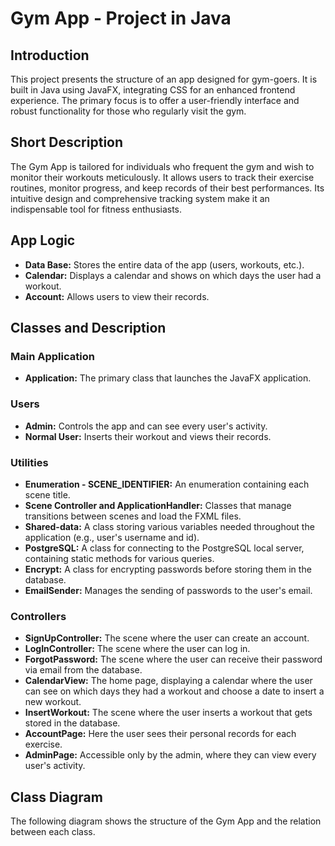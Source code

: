 # Gym App - Project in Java

## Introduction
This project presents the structure of an app designed for gym-goers. It is built in Java using JavaFX, integrating CSS for an enhanced frontend experience. The primary focus is to offer a user-friendly interface and robust functionality for those who regularly visit the gym.

## Short Description
The Gym App is tailored for individuals who frequent the gym and wish to monitor their workouts meticulously. It allows users to track their exercise routines, monitor progress, and keep records of their best performances. Its intuitive design and comprehensive tracking system make it an indispensable tool for fitness enthusiasts.

## App Logic
- **Data Base:** Stores the entire data of the app (users, workouts, etc.).
- **Calendar:** Displays a calendar and shows on which days the user had a workout.
- **Account:** Allows users to view their records.

## Classes and Description
### Main Application
- **Application:** The primary class that launches the JavaFX application.

### Users
- **Admin:** Controls the app and can see every user's activity.
- **Normal User:** Inserts their workout and views their records.

### Utilities
- **Enumeration - SCENE_IDENTIFIER:** An enumeration containing each scene title.
- **Scene Controller and ApplicationHandler:** Classes that manage transitions between scenes and load the FXML files.
- **Shared-data:** A class storing various variables needed throughout the application (e.g., user's username and id).
- **PostgreSQL:** A class for connecting to the PostgreSQL local server, containing static methods for various queries.
- **Encrypt:** A class for encrypting passwords before storing them in the database.
- **EmailSender:** Manages the sending of passwords to the user's email.

### Controllers
- **SignUpController:** The scene where the user can create an account.
- **LogInController:** The scene where the user can log in.
- **ForgotPassword:** The scene where the user can receive their password via email from the database.
- **CalendarView:** The home page, displaying a calendar where the user can see on which days they had a workout and choose a date to insert a new workout.
- **InsertWorkout:** The scene where the user inserts a workout that gets stored in the database.
- **AccountPage:** Here the user sees their personal records for each exercise.
- **AdminPage:** Accessible only by the admin, where they can view every user's activity.

## Class Diagram
The following diagram shows the structure of the Gym App and the relation between each class.
